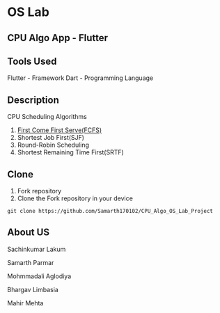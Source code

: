 # OS Lab

## CPU Algo App - Flutter

## Tools Used

Flutter - Framework 
Dart - Programming Language

## Description

CPU Scheduling Algorithms

1. [First Come First Serve(FCFS)](https://docs.google.com/document/d/14lZ_Qfb2v98vzGaxnv7R9zZBy5uG128N_usf_J7kzPE/edit?usp=sharing)
2. Shortest Job First(SJF) 
3. Round-Robin Scheduling
4. Shortest Remaining Time First(SRTF)

## Clone

1. Fork repository
2. Clone the Fork repository in your device

```terminal
git clone https://github.com/Samarth170102/CPU_Algo_OS_Lab_Project
```

## About US

Sachinkumar Lakum  

Samarth Parmar 

Mohmmadali Aglodiya 

Bhargav Limbasia 

Mahir Mehta 
